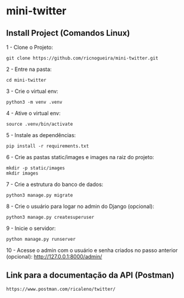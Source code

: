 # mini-twitter

## Install Project (Comandos Linux)

1 - Clone o Projeto:
```
git clone https://github.com/ricnogueira/mini-twitter.git
```
2 - Entre na pasta:
```
cd mini-twitter
```
3 - Crie o virtual env:
```
python3 -m venv .venv
```
4 - Ative o virtual env:
```
source .venv/bin/activate
```
5 - Instale as dependências:
```
pip install -r requirements.txt 
```
6 - Crie as pastas static/images e images na raiz do projeto:
```
mkdir -p static/images
mkdir images
```
7 - Crie a estrutura do banco de dados:
```
python3 manage.py migrate
```
8 - Crie o usuário para logar no admin do Django (opcional):
```
python3 manage.py createsuperuser
```
9 - Inicie o servidor:
```
python manage.py runserver 
```
10 - Acesse o admin com o usuário e senha criados no passo anterior (opcional):
http://127.0.0.1:8000/admin/

## Link para a documentação da API (Postman)
```
https://www.postman.com/ricaleno/twitter/
```

